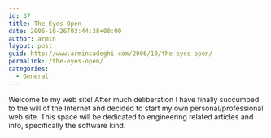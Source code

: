```yaml
---
id: 37
title: The Eyes Open
date: 2006-10-26T03:44:38+00:00
author: armin
layout: post
guid: http://www.arminsadeghi.com/2006/10/the-eyes-open/
permalink: /the-eyes-open/
categories:
  - General
---
```

<!-- google_ad_section_start -->

Welcome to my web site! After much deliberation I have finally succumbed to the will of the Internet and decided to start my own personal/professional web site. This space will be dedicated to engineering related articles and info, specifically the software kind.

<!--more-->
<!-- google_ad_section_end -->
